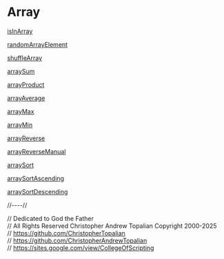 # Array

[isInArray](isInArray.js)  

[randomArrayElement](randomArrayElement.js)  

[shuffleArray](shuffleArray.js)  

[arraySum](arraySum.js)  

[arrayProduct](arrayProduct.js)  

[arrayAverage](arrayAverage.js)  

[arrayMax](arrayMax.js)  

[arrayMin](arrayMin.js)  

[arrayReverse](arrayReverse.js)  

[arrayReverseManual](arrayReverseManual.js)  

[arraySort](arraySort.js)  

[arraySortAscending](arraySortAscending.js)  

[arraySortDescending](arraySortDescending.js)  

//----//

// Dedicated to God the Father  
// All Rights Reserved Christopher Andrew Topalian Copyright 2000-2025  
// https://github.com/ChristopherTopalian  
// https://github.com/ChristopherAndrewTopalian  
// https://sites.google.com/view/CollegeOfScripting

